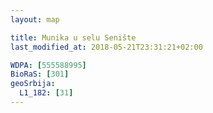 ```yaml
---
layout: map

title: Munika u selu Senište
last_modified_at: 2018-05-21T23:31:21+02:00

WDPA: [555588995]
BioRaS: [301]
geoSrbija:
  L1_182: [31]
---
```


